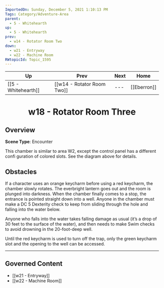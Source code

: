 ```yaml
---
ImportedOn: Sunday, December 5, 2021 1:10:13 PM
Tags: Category/Adventure-Area
parent:
  - 5 - Whitehearth
up:
  - 5 - Whitehearth
prev:
  - w14 - Rotator Room Two
down:
  - w21 - Entryway
  - w22 - Machine Room
RWtopicId: Topic_1595
---
```


| Up | Prev | Next | Home |
|----|------|------|------|
| [[5 - Whitehearth]] | [[w14 - Rotator Room Two]] | --- | [[Eberron]] |

# <center>w18 - Rotator Room Three</center>

## Overview

**Scene Type**: Encounter

This chamber is similar to area W2, except the control panel has a different confi guration of colored slots. See the diagram above for details.

## Obstacles

If a character uses an orange keycharm before using a red keycharm, the chamber slowly rotates. The everbright lantern goes out and the room is plunged into darkness. When the chamber finally comes to a stop, the entrance is pointed straight down into a well. Anyone in the chamber must make a DC 5 Dexterity check to keep from sliding through the hole and falling into the water below.

Anyone who falls into the water takes falling damage as usual (it’s a drop of 30 feet to the surface of the water), and then needs to make Swim checks to avoid drowning in the 20-foot-deep well.

Until the red keycharm is used to turn off the trap, only the green keycharm slot and the opening to the well can be accessed.


---
## Governed Content
- [[w21 - Entryway]]
- [[w22 - Machine Room]]

